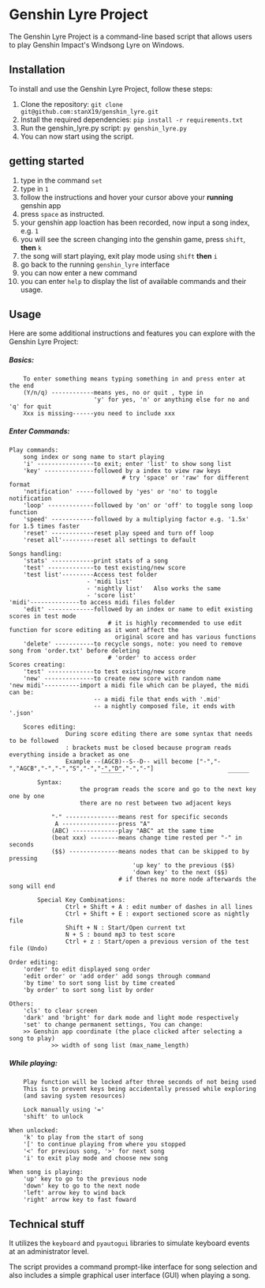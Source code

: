 # Genshin Lyre Project
The Genshin Lyre Project is a command-line based script that allows users to play Genshin Impact's Windsong Lyre on Windows.

## Installation
To install and use the Genshin Lyre Project, follow these steps:

1) Clone the repository: `git clone git@github.com:stanX19/genshin_lyre.git`
2) Install the required dependencies: `pip install -r requirements.txt`
3) Run the genshin_lyre.py script: `py genshin_lyre.py`
4) You can now start using the script.


## getting started
1) type in the command `set`
2) type in `1`
3) follow the instructions and hover your cursor above your **running** genshin app
4) press `space` as instructed.
5) your genshin app loaction has been recorded, now input a song index, e.g. `1`
6) you will see the screen changing into the genshin game, press `shift`, **then** `k`
7) the song will start playing, exit play mode using `shift` **then** `i`
8) go back to the running `genshin_lyre` interface
9) you can now enter a new command
10) you can enter `help` to display the list of available commands and their usage.

## Usage
Here are some additional instructions and features you can explore with the Genshin Lyre Project:

##### Basics:
        
        To enter something means typing something in and press enter at the end
        (Y/n/q) ------------means yes, no or quit , type in
                            'y' for yes, 'n' or anything else for no and 'q' for quit
        Xxx is missing------you need to include xxx

##### Enter Commands:

    Play commands:
        song index or song name to start playing
        'i' ----------------to exit; enter 'list' to show song list
        'key' --------------followed by a index to view raw keys
                                    # try 'space' or 'raw' for different format
        'notification' -----followed by 'yes' or 'no' to toggle notification
        'loop' -------------followed by 'on' or 'off' to toggle song loop function
        'speed' ------------followed by a multiplying factor e.g. '1.5x' for 1.5 times faster
        'reset' ------------reset play speed and turn off loop
        'reset all'---------reset all settings to default

    Songs handling:
        'stats' ------------print stats of a song
        'test' -------------to test existing/new score
        'test list'---------Access test folder
                          - 'midi list'
                          - 'nightly list'   Also works the same
                          - 'score list'
	'midi'--------------to access midi files folder
        'edit' -------------followed by an index or name to edit existing scores in test mode
                                # it is highly recommended to use edit function for score editing as it wont affect the
                                  original score and has various functions
        'delete' -----------to recycle songs, note: you need to remove song from 'order.txt' before deleting
                                # 'order' to access order
    Scores creating:
        'test' -------------to test existing/new score
        'new' --------------to create new score with random name
	'new midi'----------import a midi file which can be played, the midi can be:
                            -- a midi file that ends with '.mid'
                            -- a nightly composed file, it ends with '.json'

        Scores editing:
                    During score editing there are some syntax that needs to be followed
                    : brackets must be closed because program reads everything inside a bracket as one
                    Example --(AGCB)--S--D-- will become ["-","-","AGCB","-","-","S","-","-","D","-","-"]
                              ‾‾‾‾‾‾                              ‾‾‾‾‾‾
            Syntax:
                        the program reads the score and go to the next key one by one
                        there are no rest between two adjacent keys

                "-" ---------------means rest for specific seconds
                 A ----------------press "A"
                (ABC) -------------play "ABC" at the same time
                (beat xxx) --------means change time rested per "-" in seconds
                ($$) --------------means nodes that can be skipped to by pressing
                                       'up key' to the previous ($$)
                                       'down key' to the next ($$)
                                   # if theres no more node afterwards the song will end

            Special Key Combinations:
                    Ctrl + Shift + A : edit number of dashes in all lines
                    Ctrl + Shift + E : export sectioned score as nightly file
                    Shift + N : Start/Open current txt
                    N + S : bound mp3 to test score
                    Ctrl + z : Start/open a previous version of the test file (Undo)

    Order editing:
        'order' to edit displayed song order
        'edit order' or 'add order' add songs through command
        'by time' to sort song list by time created
        'by order' to sort song list by order

    Others:
        'cls' to clear screen
        'dark' and 'bright' for dark mode and light mode respectively
        'set' to change permanent settings, You can change:
		>> Genshin app coordinate (the place clicked after selecting a song to play)
                >> width of song list (max_name_length)


##### While playing:

        Play function will be locked after three seconds of not being used
        This is to prevent keys being accidentally pressed while exploring
        (and saving system resources)

        Lock manually using '='
        'shift' to unlock

    When unlocked:
        'k' to play from the start of song
        '[' to continue playing from where you stopped
        '<' for previous song, '>' for next song
        'i' to exit play mode and choose new song

    When song is playing:
        'up' key to go to the previous node
        'down' key to go to the next node
        'left' arrow key to wind back
        'right' arrow key to fast foward

## Technical stuff

It utilizes the `keyboard` and `pyautogui` libraries to simulate keyboard events at an administrator level.

The script provides a command prompt-like interface for song selection and also includes a simple graphical user interface (GUI) when playing a song.



